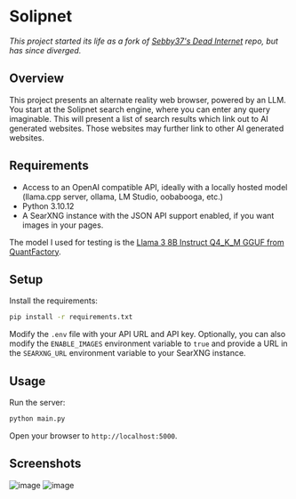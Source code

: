 # Solipnet

_This project started its life as a fork of [Sebby37's Dead Internet](https://github.com/Sebby37/Dead-Internet) repo, but has since diverged._


## Overview

This project presents an alternate reality web browser, powered by an LLM. You start at the Solipnet search engine, where you can enter any query imaginable. This will present a list of search results which link out to AI generated websites. Those websites may further link to other AI generated websites.

## Requirements

- Access to an OpenAI compatible API, ideally with a locally hosted model (llama.cpp server, ollama, LM Studio, oobabooga, etc.)
- Python 3.10.12
- A SearXNG instance with the JSON API support enabled, if you want images in your pages.

The model I used for testing is the [Llama 3 8B Instruct Q4_K_M GGUF from QuantFactory](https://huggingface.co/QuantFactory/Meta-Llama-3-8B-Instruct-GGUF).

## Setup

Install the requirements:

```bash
pip install -r requirements.txt
```

Modify the `.env` file with your API URL and API key.
Optionally, you can also modify the `ENABLE_IMAGES` environment variable to `true` and provide a URL in the `SEARXNG_URL` environment variable to your SearXNG instance.

## Usage

Run the server:

```bash
python main.py
```

Open your browser to `http://localhost:5000`.

## Screenshots

![image](https://github.com/Zetaphor/solipnet/assets/3112763/70925576-478d-4c7b-875f-c6c796623f1d)
![image](https://github.com/Zetaphor/solipnet/assets/3112763/4c489f83-3f2a-4deb-97fe-60e391a6a59e)


